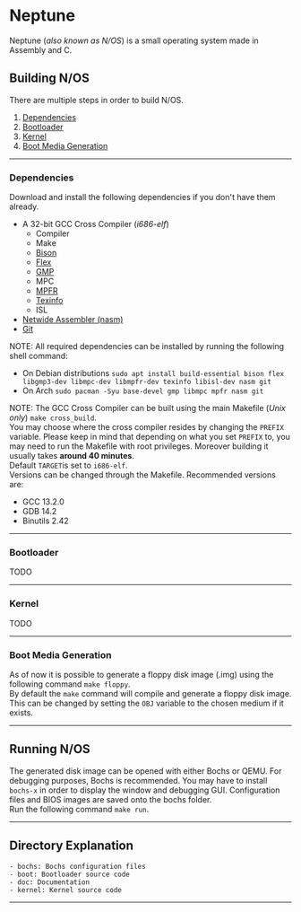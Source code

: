 # Neptune

Neptune (_also known as N/OS_) is a small operating system made in Assembly and C. 

## Building N/OS

There are multiple steps in order to build N/OS.
1. [Dependencies](#dependencies)
2. [Bootloader](#bootloader)
3. [Kernel](#kernel)
4. [Boot Media Generation](#media-gen)

---

### Dependencies <a name="dependencies"></a>

Download and install the following dependencies if you don't have them already.

- A 32-bit GCC Cross Compiler (_i686-elf_) 
	- Compiler
    - Make
	- [Bison](https://www.gnu.org/software/bison)
	- [Flex](https://github.com/westes/flex)
	- [GMP](https://gmplib.org)
	- MPC
	- [MPFR](https://www.mpfr.org)
	- [Texinfo](https://www.gnu.org/software/texinfo)
	- ISL
- [Netwide Assembler (nasm)](https://www.nasm.us)
- [Git](https://git-scm.com/downloads)

NOTE: All required dependencies can be installed by running the following shell command:
- On Debian distributions ```sudo apt install build-essential bison flex libgmp3-dev libmpc-dev libmpfr-dev texinfo libisl-dev nasm git```
- On Arch ```sudo pacman -Syu base-devel gmp libmpc mpfr nasm git```

NOTE: The GCC Cross Compiler can be built using the main Makefile (*Unix only*) ```make cross_build```. 
<br>
You may choose where the cross compiler resides by changing the ```PREFIX``` variable. Please keep in mind that depending on what you set ```PREFIX``` to, you may need to run the Makefile with root privileges. Moreover building it usually takes **around 40 minutes**.
<br>
Default ```TARGET```is set to ```i686-elf```. 
<br>
Versions can be changed through the Makefile. Recommended versions are:
- GCC 13.2.0
- GDB 14.2
- Binutils 2.42

---

### Bootloader <a name="bootloader"></a>

TODO

---

### Kernel <a name="kernel"></a>

TODO

---

### Boot Media Generation <a name="media-gen"></a>

As of now it is possible to generate a floppy disk image (.img) using the following command ```make floppy```. 
<br>
By default the ```make``` command will compile and generate a floppy disk image. 
This can be changed by setting the ```OBJ``` variable to the chosen medium if it exists.

---

## Running N/OS

The generated disk image can be opened with either Bochs or QEMU. For debugging purposes, Bochs is recommended. You may have to install ```bochs-x``` in order to display the window and debugging GUI. Configuration files and BIOS images are saved onto the bochs folder.
<br>
Run the following command ```make run```.

---

## Directory Explanation

	- bochs: Bochs configuration files
	- boot: Bootloader source code
	- doc: Documentation
	- kernel: Kernel source code

---
